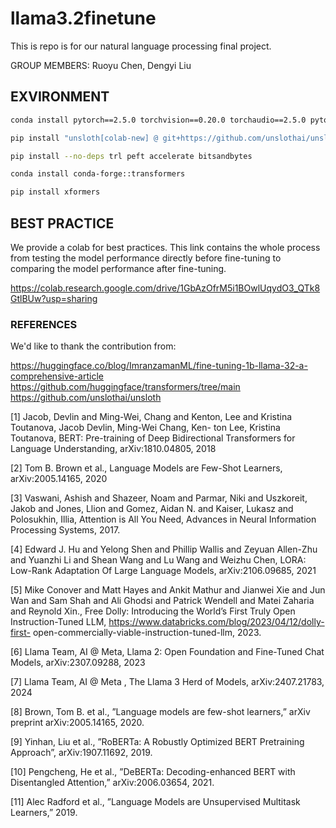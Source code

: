 # llama3.2finetune

This is repo is for our natural language processing final project. 

GROUP MEMBERS: Ruoyu Chen, Dengyi Liu

## EXVIRONMENT

```bash
conda install pytorch==2.5.0 torchvision==0.20.0 torchaudio==2.5.0 pytorch-cuda=12.1 -c pytorch -c nvidia

pip install "unsloth[colab-new] @ git+https://github.com/unslothai/unsloth.git"

pip install --no-deps trl peft accelerate bitsandbytes

conda install conda-forge::transformers

pip install xformers
```


## BEST PRACTICE
We provide a colab for best practices. This link contains the whole process from testing the model performance directly before fine-tuning to comparing the model performance after fine-tuning.

https://colab.research.google.com/drive/1GbAzOfrM5i1BOwlUqydO3_QTk8GtlBUw?usp=sharing



### REFERENCES
We'd like to thank the contribution from:

https://huggingface.co/blog/ImranzamanML/fine-tuning-1b-llama-32-a-comprehensive-article
https://github.com/huggingface/transformers/tree/main
https://github.com/unslothai/unsloth


[1] Jacob, Devlin and Ming-Wei, Chang and Kenton, Lee and
Kristina Toutanova, Jacob Devlin, Ming-Wei Chang, Ken-
ton Lee, Kristina Toutanova, BERT: Pre-training of Deep
Bidirectional Transformers for Language Understanding,
arXiv:1810.04805, 2018

[2] Tom B. Brown et al., Language Models are Few-Shot
Learners, arXiv:2005.14165, 2020

[3] Vaswani, Ashish and Shazeer, Noam and Parmar, Niki
and Uszkoreit, Jakob and Jones, Llion and Gomez, Aidan
N. and Kaiser, Lukasz and Polosukhin, Illia, Attention is
All You Need, Advances in Neural Information Processing
Systems, 2017.

[4] Edward J. Hu and Yelong Shen and Phillip Wallis and
Zeyuan Allen-Zhu and Yuanzhi Li and Shean Wang and
Lu Wang and Weizhu Chen, LORA: Low-Rank Adaptation
Of Large Language Models, arXiv:2106.09685, 2021

[5] Mike Conover and Matt Hayes and Ankit Mathur
and Jianwei Xie and Jun Wan and Sam Shah and
Ali Ghodsi and Patrick Wendell and Matei Zaharia
and Reynold Xin., Free Dolly: Introducing the
World’s First Truly Open Instruction-Tuned LLM,
https://www.databricks.com/blog/2023/04/12/dolly-first-
open-commercially-viable-instruction-tuned-llm, 2023.

[6] Llama Team, AI @ Meta, Llama 2: Open Foundation and
Fine-Tuned Chat Models, arXiv:2307.09288, 2023

[7] Llama Team, AI @ Meta , The Llama 3 Herd of Models,
arXiv:2407.21783, 2024

[8] Brown, Tom B. et al., ”Language models are few-shot
learners,” arXiv preprint arXiv:2005.14165, 2020.

[9] Yinhan, Liu et al., ”RoBERTa: A Robustly Optimized
BERT Pretraining Approach”, arXiv:1907.11692, 2019.

[10] Pengcheng, He et al., ”DeBERTa: Decoding-enhanced
BERT with Disentangled Attention,” arXiv:2006.03654,
2021.

[11] Alec Radford et al., ”Language Models are Unsupervised
Multitask Learners,” 2019.

